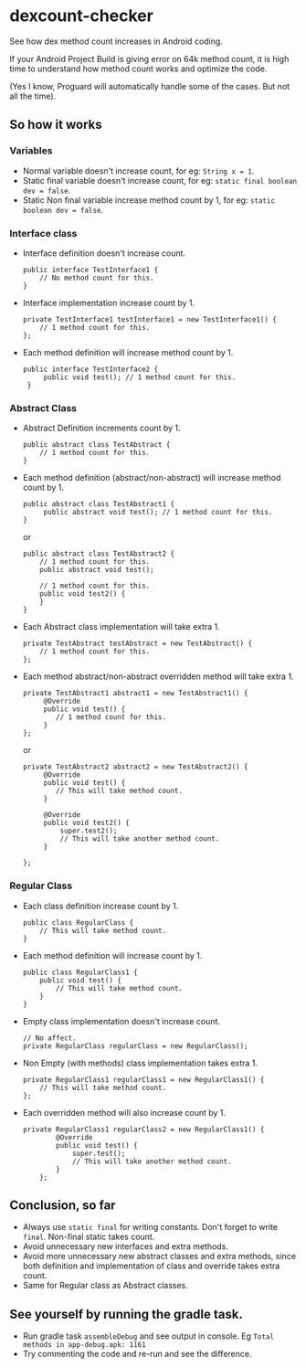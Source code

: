 # dexcount-checker

See how dex method count increases in Android coding.

If your Android Project Build is giving error on 64k method count, 
it is high time to understand how method count works and optimize the code.

(Yes I know, Proguard will automatically handle some of the cases. But not all the time). 

## So how it works

### Variables
* Normal variable doesn't increase count, for eg: `String x = 1`.
* Static final variable doesn't increase count, for eg: `static final boolean dev = false`.
* Static Non final variable increase method count by 1, for eg: `static boolean dev = false`.

### Interface class
* Interface definition doesn't increase count.
    ```
    public interface TestInterface1 {
        // No method count for this.
    }
    ```
* Interface implementation increase count by 1.
    ```
    private TestInterface1 testInterface1 = new TestInterface1() {
        // 1 method count for this.
    };
    ```
* Each method definition will increase method count by 1.
    ```
    public interface TestInterface2 {
         public void test(); // 1 method count for this.
     }
    ```

### Abstract Class
* Abstract Definition increments count by 1.
    ```
    public abstract class TestAbstract {
        // 1 method count for this.
    }
    ```
* Each method definition (abstract/non-abstract) will increase method count by 1.
    ```
    public abstract class TestAbstract1 {
         public abstract void test(); // 1 method count for this.
    }
    ```
    
    or
    
    ```
    public abstract class TestAbstract2 {
        // 1 method count for this.
        public abstract void test();
    
        // 1 method count for this.
        public void test2() {
        }
    }
    ```
* Each Abstract class implementation will take extra 1.
    ```
    private TestAbstract testAbstract = new TestAbstract() {
        // 1 method count for this.
    };
    ```
* Each method abstract/non-abstract overridden method will take extra 1.
    ```
    private TestAbstract1 abstract1 = new TestAbstract1() {
         @Override
         public void test() {
            // 1 method count for this.
         }
    };
    ```

     or

     ```
     private TestAbstract2 abstract2 = new TestAbstract2() {
          @Override
          public void test() {
             // This will take method count.
          }

          @Override
          public void test2() {
              super.test2();
              // This will take another method count.
          }

     };
     ```
### Regular Class
* Each class definition increase count by 1.
    ```
    public class RegularClass {
        // This will take method count.
    }

    ```
* Each method definition will increase count by 1.
    ```
    public class RegularClass1 {
        public void test() {
            // This will take method count.
        }
    }
    ```
* Empty class implementation doesn't increase count.
    ```
    // No affect.
    private RegularClass regularClass = new RegularClass();
    ```
* Non Empty (with methods) class implementation takes extra 1.
    ```
    private RegularClass1 regularClass1 = new RegularClass1() {
        // This will take method count.
    };
    ```
* Each overridden method will also increase count by 1.
    ```
    private RegularClass1 regularClass2 = new RegularClass1() {
            @Override
            public void test() {
                super.test();
                // This will take another method count.
            }
        };

    ```
    
    
## Conclusion, so far

* Always use `static final` for writing constants. Don't forget to write `final`. Non-final static takes count.
* Avoid unnecessary new interfaces and extra methods.
* Avoid more unnecessary new abstract classes and extra methods, 
    since both definition and implementation of class and override takes extra count.
* Same for Regular class as Abstract classes.


## See yourself by running the gradle task.
* Run gradle task `assembleDebug` and see output in console. Eg `Total methods in app-debug.apk: 1161`
* Try commenting the code and re-run and see the difference.